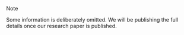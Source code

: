 > [!NOTE]
> Some information is deliberately omitted. We will be publishing the full details once our research paper is published.
